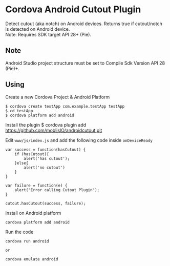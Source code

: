 # Cordova Android Cutout Plugin

Detect cutout (aka notch) on Android devices.
Returns true if cutout/notch is detected on Android device.  
Note: Requires SDK target API 28+ (Pie).

## Note

Android Studio project structure must be set to Compile Sdk Version API 28 (Pie)+.

## Using

Create a new Cordova Project & Android Platform

    $ cordova create testApp com.example.testApp testApp
    $ cd testApp
    $ cordova platform add android
    
Install the plugin
    $ cordova plugin add https://github.com/moblisIO/androidcutout.git    

Edit `www/js/index.js` and add the following code inside `onDeviceReady`

```
var success = function(hasCutout) {
    if (hasCutout){
        alert('has cutout');
    }else{
        alert('no cutout')
    }
}

var failure = function(e) {
    alert("Error calling Cutout Plugin");
}

cutout.hasCutout(success, failure);

```

Install on Android platform

    cordova platform add android
    
Run the code

    cordova run android

    or

    cordova emulate android
